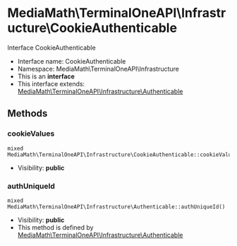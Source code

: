 MediaMath\TerminalOneAPI\Infrastructure\CookieAuthenticable
===============

Interface CookieAuthenticable




* Interface name: CookieAuthenticable
* Namespace: MediaMath\TerminalOneAPI\Infrastructure
* This is an **interface**
* This interface extends: [MediaMath\TerminalOneAPI\Infrastructure\Authenticable](MediaMath-TerminalOneAPI-Infrastructure-Authenticable.md)





Methods
-------


### cookieValues

    mixed MediaMath\TerminalOneAPI\Infrastructure\CookieAuthenticable::cookieValues()





* Visibility: **public**




### authUniqueId

    mixed MediaMath\TerminalOneAPI\Infrastructure\Authenticable::authUniqueId()





* Visibility: **public**
* This method is defined by [MediaMath\TerminalOneAPI\Infrastructure\Authenticable](MediaMath-TerminalOneAPI-Infrastructure-Authenticable.md)



